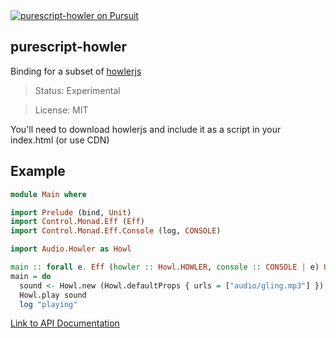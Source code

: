 <a href="https://pursuit.purescript.org/packages/purescript-howler">
  <img src="https://pursuit.purescript.org/packages/purescript-howler/badge"
    alt="purescript-howler on Pursuit">
  </img>
</a>


purescript-howler
-----------------

Binding for a subset of [howlerjs](http://howlerjs.com/)

> Status: Experimental

> License: MIT

You'll need to download howlerjs and include it as a script in your index.html (or use CDN)

## Example

```purs
module Main where

import Prelude (bind, Unit)
import Control.Monad.Eff (Eff)
import Control.Monad.Eff.Console (log, CONSOLE)

import Audio.Howler as Howl

main :: forall e. Eff (howler :: Howl.HOWLER, console :: CONSOLE | e) Unit
main = do
  sound <- Howl.new (Howl.defaultProps { urls = ["audio/gling.mp3"] })
  Howl.play sound
  log "playing"

```

[Link to API Documentation](https://pursuit.purescript.org/packages/purescript-howler/)

